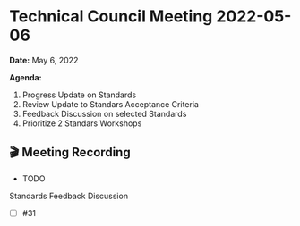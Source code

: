 Technical Council Meeting 2022-05-06
===

**Date:** May 6, 2022

**Agenda:**
1. Progress Update on Standards
2. Review Update to Standars Acceptance Criteria
3. Feedback Discussion on selected Standards
4. Prioritize 2 Standars Workshops


:clapper: Meeting Recording 
---
* TODO

Standards Feedback Discussion
- [ ] #31 
